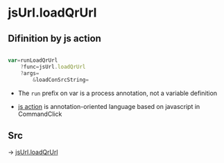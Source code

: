 # jsUrl.loadQrUrl

## Difinition by js action

```js.js

var=runLoadQrUrl
	?func=jsUrl.loadQrUrl
	?args=
		&loadConSrcString=
```

- The `run` prefix on var is a process annotation, not a variable definition

- [js action](#) is annotation-oriented language based on javascript in CommandClick

## Src

-> [jsUrl.loadQrUrl](https://github.com/puutaro/CommandClick/blob/master/app/src/main/java/com/puutaro/commandclick/fragment_lib/terminal_fragment/js_interface/JsUrl.kt#L88)


